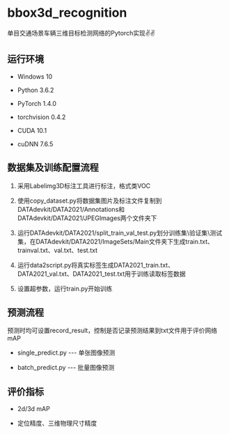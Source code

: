 # bbox3d_recognition

单目交通场景车辆三维目标检测网络的Pytorch实现✌✌

## 运行环境

- Windows 10

- Python 3.6.2

- PyTorch 1.4.0

- torchvision 0.4.2

- CUDA 10.1

- cuDNN 7.6.5

## 数据集及训练配置流程

1. 采用Labelimg3D标注工具进行标注，格式类VOC

2. 使用copy_dataset.py将数据集图片及标注文件复制到DATAdevkit/DATA2021/Annotations和DATAdevkit/DATA2021/JPEGImages两个文件夹下

3. 运行DATAdevkit/DATA2021/split_train_val_test.py划分训练集\验证集\测试集，在DATAdevkit/DATA2021/ImageSets/Main文件夹下生成train.txt、trainval.txt、val.txt、test.txt

4. 运行data2script.py将真实标签生成DATA2021_train.txt、DATA2021_val.txt、DATA2021_test.txt用于训练读取标签数据

5. 设置超参数，运行train.py开始训练

## 预测流程

预测时均可设置record_result，控制是否记录预测结果到txt文件用于评价网络mAP

- single_predict.py --- 单张图像预测

- batch_predict.py --- 批量图像预测

## 评价指标

- 2d/3d mAP

- 定位精度、三维物理尺寸精度
